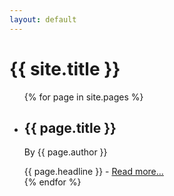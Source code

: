 ```yaml
---
layout: default
---
```


# {{ site.title }}
<ul class="main-list">
{% for page in site.pages %}
    <li>
        <h2>{{ page.title }}</h2>
        <p>By {{ page.author }}</p>
    {{ page.headline }} - <a href="/{{ page.permalink }}">Read more...</a>
    </li>
{% endfor %}
</ul>
